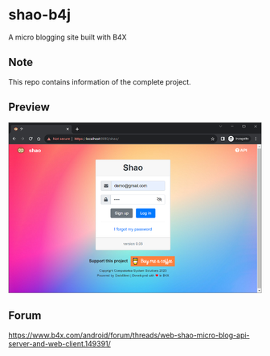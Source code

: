 # shao-b4j
A micro blogging site built with B4X

## Note
This repo contains information of the complete project.

## Preview
<img src="https://github.com/pyhoon/shao-b4j/raw/main/preview/shao-login.png" title="Login" />

## Forum
https://www.b4x.com/android/forum/threads/web-shao-micro-blog-api-server-and-web-client.149391/

